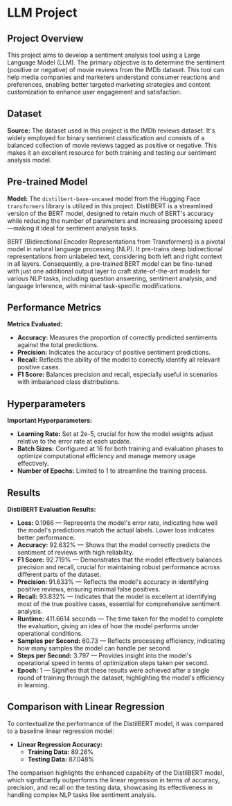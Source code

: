 # LLM Project

## Project Overview
This project aims to develop a sentiment analysis tool using a Large Language Model (LLM). The primary objective is to determine the sentiment (positive or negative) of movie reviews from the IMDb dataset. This tool can help media companies and marketers understand consumer reactions and preferences, enabling better targeted marketing strategies and content customization to enhance user engagement and satisfaction.

## Dataset
**Source:** The dataset used in this project is the IMDb reviews dataset. It's widely employed for binary sentiment classification and consists of a balanced collection of movie reviews tagged as positive or negative. This makes it an excellent resource for both training and testing our sentiment analysis model.

## Pre-trained Model
**Model:** The `distilbert-base-uncased` model from the Hugging Face `transformers` library is utilized in this project. DistilBERT is a streamlined version of the BERT model, designed to retain much of BERT's accuracy while reducing the number of parameters and increasing processing speed—making it ideal for sentiment analysis tasks.

BERT (Bidirectional Encoder Representations from Transformers) is a pivotal model in natural language processing (NLP). It pre-trains deep bidirectional representations from unlabeled text, considering both left and right context in all layers. Consequently, a pre-trained BERT model can be fine-tuned with just one additional output layer to craft state-of-the-art models for various NLP tasks, including question answering, sentiment analysis, and language inference, with minimal task-specific modifications.

## Performance Metrics
**Metrics Evaluated:**
- **Accuracy:** Measures the proportion of correctly predicted sentiments against the total predictions.
- **Precision:** Indicates the accuracy of positive sentiment predictions.
- **Recall:** Reflects the ability of the model to correctly identify all relevant positive cases.
- **F1 Score:** Balances precision and recall, especially useful in scenarios with imbalanced class distributions.

## Hyperparameters
**Important Hyperparameters:**
- **Learning Rate:** Set at 2e-5, crucial for how the model weights adjust relative to the error rate at each update.
- **Batch Sizes:** Configured at 16 for both training and evaluation phases to optimize computational efficiency and manage memory usage effectively.
- **Number of Epochs:** Limited to 1 to streamline the training process.

## Results
**DistilBERT Evaluation Results:**
- **Loss:** 0.1966
— Represents the model's error rate, indicating how well the model's predictions match the actual labels. Lower loss indicates better performance.
- **Accuracy:** 92.632%
— Shows that the model correctly predicts the sentiment of reviews with high reliability.
- **F1 Score:** 92.719%
— Demonstrates that the model effectively balances precision and recall, crucial for maintaining robust performance across different parts of the dataset.
- **Precision:** 91.633%
— Reflects the model's accuracy in identifying positive reviews, ensuring minimal false positives.
- **Recall:** 93.832%
  — Indicates that the model is excellent at identifying most of the true positive cases, essential for comprehensive sentiment analysis.
- **Runtime:** 411.6614 seconds
  — The time taken for the model to complete the evaluation, giving an idea of how the model performs under operational conditions.
- **Samples per Second:** 60.73
  — Reflects processing efficiency, indicating how many samples the model can handle per second.
- **Steps per Second:** 3.797
   — Provides insight into the model's operational speed in terms of optimization steps taken per second.
- **Epoch:** 1
  — Signifies that these results were achieved after a single round of training through the dataset, highlighting the model's efficiency in learning.


## Comparison with Linear Regression
To contextualize the performance of the DistilBERT model, it was compared to a baseline linear regression model:

- **Linear Regression Accuracy:**
  - **Training Data:** 89.28%
  - **Testing Data:** 87.048%

The comparison highlights the enhanced capability of the DistilBERT model, which significantly outperforms the linear regression in terms of accuracy, precision, and recall on the testing data, showcasing its effectiveness in handling complex NLP tasks like sentiment analysis.

